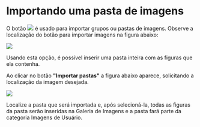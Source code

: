 # Importando uma pasta de imagens

O botão ![](http://www.gvinci.com.br/manual/importpastbtgv5.png) é usado para importar grupos ou pastas de imagens. Observe a localização do botão para importar imagens na figura abaixo:

![](http://www.gvinci.com.br/manual/importpastgv5.zoom100.png)

Usando esta opção, é possível inserir uma pasta inteira com as figuras que ela contenha.

Ao clicar no botão **"Importar pastas"** a figura abaixo aparece, solicitando a localização da imagem desejada.

![](http://www.gvinci.com.br/manual/procurapastagv.zoom80.png)

Localize a pasta que será importada e, após selecioná-la, todas as figuras da pasta serão inseridas na  Galeria de Imagens e a pasta fará parte da categoria Imagens de Usuário.


